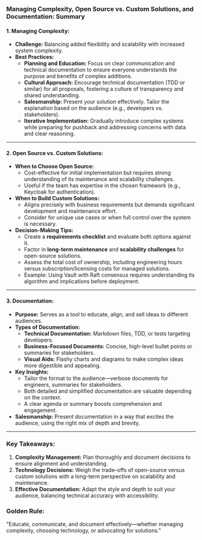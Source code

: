 ### **Managing Complexity, Open Source vs. Custom Solutions, and Documentation: Summary**

#### **1. Managing Complexity:**

- **Challenge:** Balancing added flexibility and scalability with increased system complexity.
- **Best Practices:**
  - **Planning and Education:** Focus on clear communication and technical documentation to ensure everyone understands the purpose and benefits of complex additions.
  - **Cultural Approach:** Encourage technical documentation (TDD or similar) for all proposals, fostering a culture of transparency and shared understanding.
  - **Salesmanship:** Present your solution effectively. Tailor the explanation based on the audience (e.g., developers vs. stakeholders).
  - **Iterative Implementation:** Gradually introduce complex systems while preparing for pushback and addressing concerns with data and clear reasoning.

---

#### **2. Open Source vs. Custom Solutions:**

- **When to Choose Open Source:**
  - Cost-effective for initial implementation but requires strong understanding of its maintenance and scalability challenges.
  - Useful if the team has expertise in the chosen framework (e.g., Keycloak for authentication).
- **When to Build Custom Solutions:**
  - Aligns precisely with business requirements but demands significant development and maintenance effort.
  - Consider for unique use cases or when full control over the system is necessary.
- **Decision-Making Tips:**
  - Create a **requirements checklist** and evaluate both options against it.
  - Factor in **long-term maintenance** and **scalability challenges** for open-source solutions.
  - Assess the total cost of ownership, including engineering hours versus subscription/licensing costs for managed solutions.
  - Example: Using Vault with Raft consensus requires understanding its algorithm and implications before deployment.

---

#### **3. Documentation:**

- **Purpose:** Serves as a tool to educate, align, and sell ideas to different audiences.
- **Types of Documentation:**
  - **Technical Documentation:** Markdown files, TDD, or tests targeting developers.
  - **Business-Focused Documents:** Concise, high-level bullet points or summaries for stakeholders.
  - **Visual Aids:** Flashy charts and diagrams to make complex ideas more digestible and appealing.
- **Key Insights:**
  - Tailor the format to the audience—verbose documents for engineers, summaries for stakeholders.
  - Both detailed and simplified documentation are valuable depending on the context.
  - A clear agenda or summary boosts comprehension and engagement.
- **Salesmanship:** Present documentation in a way that excites the audience, using the right mix of depth and brevity.

---

### **Key Takeaways:**

1. **Complexity Management:** Plan thoroughly and document decisions to ensure alignment and understanding.
2. **Technology Decisions:** Weigh the trade-offs of open-source versus custom solutions with a long-term perspective on scalability and maintenance.
3. **Effective Documentation:** Adapt the style and depth to suit your audience, balancing technical accuracy with accessibility.

### **Golden Rule:**

"Educate, communicate, and document effectively—whether managing complexity, choosing technology, or advocating for solutions."
